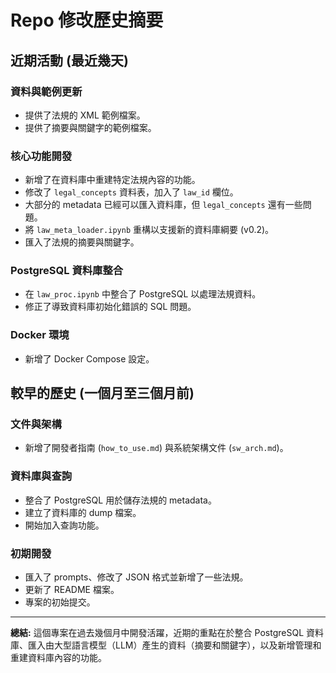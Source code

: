 # Repo 修改歷史摘要

## 近期活動 (最近幾天)

### 資料與範例更新
*   提供了法規的 XML 範例檔案。
*   提供了摘要與關鍵字的範例檔案。

### 核心功能開發
*   新增了在資料庫中重建特定法規內容的功能。
*   修改了 `legal_concepts` 資料表，加入了 `law_id` 欄位。
*   大部分的 metadata 已經可以匯入資料庫，但 `legal_concepts` 還有一些問題。
*   將 `law_meta_loader.ipynb` 重構以支援新的資料庫綱要 (v0.2)。
*   匯入了法規的摘要與關鍵字。

### PostgreSQL 資料庫整合
*   在 `law_proc.ipynb` 中整合了 PostgreSQL 以處理法規資料。
*   修正了導致資料庫初始化錯誤的 SQL 問題。

### Docker 環境
*   新增了 Docker Compose 設定。

## 較早的歷史 (一個月至三個月前)

### 文件與架構
*   新增了開發者指南 (`how_to_use.md`) 與系統架構文件 (`sw_arch.md`)。

### 資料庫與查詢
*   整合了 PostgreSQL 用於儲存法規的 metadata。
*   建立了資料庫的 dump 檔案。
*   開始加入查詢功能。

### 初期開發
*   匯入了 prompts、修改了 JSON 格式並新增了一些法規。
*   更新了 README 檔案。
*   專案的初始提交。

---

**總結:** 這個專案在過去幾個月中開發活躍，近期的重點在於整合 PostgreSQL 資料庫、匯入由大型語言模型（LLM）產生的資料（摘要和關鍵字），以及新增管理和重建資料庫內容的功能。